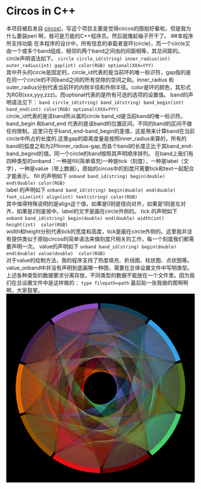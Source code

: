 ﻿# Circos in C++
本项目被启发自 [circos!](http://circos.ca)，写这个项目主要是觉得circos的图挺好看啦，但是我为什么要装perl 啊，我可是万能的C++程序员。然后就撸起袖子开干了。
##本程序所支持功能
在本程序的设计中，所有信息的承载者是环(circle)，而一个circle又由一个或多个band组成，相邻的两个band之间由的间距相等，其总间距的。circle声明语法如下。
`circle circle_id(string) inner_radius(int) outer_radius(int) gap(int) color(RGB) optional(XXX=YYY)`    
其中开头的circle是固定的，circle_id代表的是当前环的唯一标识符，gap指的是在同一个circle的不同band之间的所有空隙的空间之和。inner_radius 和outer_radius分别代表当前环的内侧半径和外侧半径。color是环的颜色，其形式为RGB(xxx,yyy,zzz)。而optional代表的是所有可选的选项的设置值。
band的声明语法见下：
`band circle_id(string) band_id(string) band_begin(int) band_end(int) color(RGB) optional(XXX=YYY)`    
circle_id代表的是该band所从属的circle band_id是当前band的唯一标识符。band_begin 和band_end 代表的是该band的位置区间，不同的band的区间不做任何限制。这里只在乎band_end-band_begin的差值，这是用来计算band在当前circle中所占的长度的.这里gap的距离度量是按照inner_radius来算的，所有的band的弧度之和为2*PI*inner_radius-gap,而各个band的长度正比于其band_end-band_begind的值。同一个circle的band按照其声明顺序排列。
在band上我们有四种类型的onband：一种是fill(简单填充)一种是tick（刻度），一种是label（文字），一种是value（带上数据）。原始的circos中的刻度尺需要tick和text一起配合才能表示。
fill 的声明如下
`onband band_id(string) begin(double) end(double) color(RGB)`    
label 的声明如下
`onband band_id(string) begin(double) end(double) font_size(int) align(int) text(string) color(RGB)`    
其中值得特殊说明的是align这个值，如果是0则是径向对齐，如果是1则是左对齐，如果是2则是居中。label的文字是画在circle外侧的。
tick 的声明如下
`onband band_id(string) begin(double) end(double) width(int) height(int)  color(RGB) `    
width和height分别代表tick的宽度和高度，tick是画在circle外侧的。这里我并没有提供类似于原始circos的简单语法来做刻度尺相关的工作，每一个刻度我们都需要声明一次。
value的声明如下
`onband band_id(string) begin(double) end(double) value(double)  color(RGB) `    
对于value的绘制方法，我的程序支持了热度填充、折线图、柱状图、点状图等。value_onband中并没有声明到底画哪一种图，需要在总体设置文件中写明类型。
上述各种类型的数据要求分离存放，不同类型的数据不能放在一个文件里。因为我们在总设置文件中是这样做的：
`type filepath=path`
最后贴一张我做的图啊啊啊，大家鼓掌。
![圆周率](https://raw.githubusercontent.com/huangfeidian/circos/master/picture/pi_custom.png)